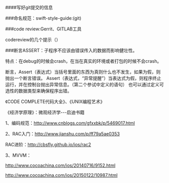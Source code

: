 ####写好git提交的信息



###命名规范：swift-style-guide:(git)



###code review:Gerrit、GITLAB工具

 codereview的几个提示（）



###断言ASSERT：子程序不应该由错误传入的数据而影响健壮性。

特点：在debug的时候会crash，在当在真实的环境或者打包的时候不会crash。

断言，Assert（表达式）当括号里面的东西为真则什么也不发生，如果为假，则抛出一个断言错误。
Assert（表达式，“异常提醒”）当表达式为假，则程序终止运行，并在控制台抛出异常信息。（第二个参试中定义的语句）
也可以通过定义可选性的数据类型来确保程序出错。



《CODE COMPLETE代码大全》、《UNIX编程艺术》

《经济学原理》：微观经济学---启迪书籍


1、编码规范：http://www.cnblogs.com/gfxxbk/p/5469017.html

2、RAC入门：http://www.jianshu.com/p/ff79a5ae0353

RAC进阶：http://cbsfly.github.io/ios/rac2



3、MVVM：

http://www.cocoachina.com/ios/20140716/9152.html

http://www.cocoachina.com/ios/20150122/10987.html



